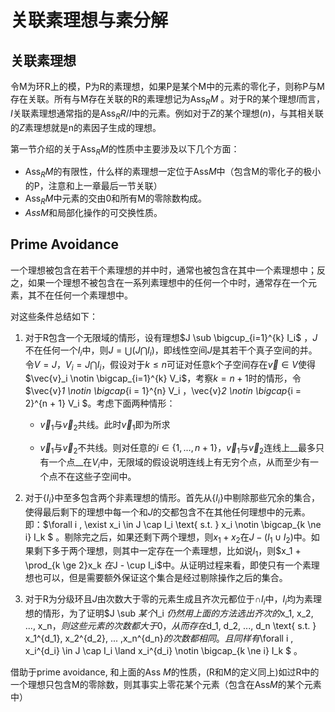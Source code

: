 # 关联素理想与素分解

## 关联素理想

令M为环R上的模，P为R的素理想，如果P是某个M中的元素的零化子，则称P与M存在关联。所有与M存在关联的R的素理想记为$\text{Ass}_R M$ 。对于R的某个理想$I$而言，$I$关联素理想通常指的是$\text{Ass}_R R/I$中的元素。例如对于$Z$的某个理想$(n)$，与其相关联的$Z$素理想就是n的素因子生成的理想。

第一节介绍的关于$\text{Ass}_R M$的性质中主要涉及以下几个方面：

+ $\text{Ass}_R M$的有限性，什么样的素理想一定位于$\text{Ass} M$中（包含M的零化子的极小的P，注意和上一章最后一节关联）
+ $\text{Ass}_R M$中元素的交由0和所有M的零除数构成。
+ $Ass M$和局部化操作的可交换性质。



## Prime Avoidance

一个理想被包含在若干个素理想的并中时，通常也被包含在其中一个素理想中；反之，如果一个理想不被包含在一系列素理想中的任何一个中时，通常存在一个元素，其不在任何一个素理想中。

对这些条件总结如下：

1. 对于R包含一个无限域的情形，设有理想$J \sub \bigcup_{i=1}^{k} I_i$ ，$J$不在任何一个$I_i$中，则$J = \bigcup (J \bigcap I_i  )$，即线性空间$J$是其若干个真子空间的并。令$V = J$，$V_i = J \bigcap I_i$，假设对于$k \le n$可证对任意k个子空间存在$\vec{v} \in V$使得$\vec{v}_i \notin \bigcap_{i=1}^{k} V_i$，考察$k = n + 1$时的情形，令$\vec{v}_1 \notin \bigcap_{i = 1}^{n} V_i $，$\vec{v}_2 \notin \bigcap_{i = 2}^{n + 1} V_i $。考虑下面两种情形：

   + $\vec{v}_1$与$\vec{v}_2$共线。此时$\vec{v}_1$即为所求

   + $\vec{v}_1$与$\vec{v}_2$不共线。则对任意的$i \in \{1, ... ,n +1\}$，$\vec{v}_1$与$\vec{v}_2$连线上__最多只有一个点__在$V_i$中，无限域的假设说明连线上有无穷个点，从而至少有一个点不在这些子空间中。

2. 对于$\{I_i\}$中至多包含两个非素理想的情形。首先从$\{I_i\}$中剔除那些冗余的集合，使得最后剩下的理想中每一个和$J$的交都包含不在其他任何理想中的元素。即：$\forall i , \exist x_i \in J \cap I_i \text{ s.t. } x_i \notin \bigcap_{k \ne i} I_k $ 。剔除完之后，如果还剩下两个理想，则$x_1 + x_2$在$J - (I_1 \cup I_2)$中。如果剩下多于两个理想，则其中一定存在一个素理想，比如说$I_1$，则$x_1 + \prod_{k \ge 2}x_k $在$J - \cup I_i$中。从证明过程来看，即使只有一个素理想也可以，但是需要额外保证这个集合是经过剔除操作之后的集合。

3. 对于R为分级环且$J$由次数大于零的元素生成且齐次元都位于$\cap I_i$中，$I_i$均为素理想的情形，为了证明$J \sub $某个$I_i $仍然用上面的方法选出齐次的$x_1, x_2, ..., x_n$，则这些元素的次数都大于0，从而存在$d_1, d_2, ..., d_n \text{ s.t. } x_1^{d_1}, x_2^{d_2}, ... ,x_n^{d_n}$的次数都相同。且同样有$\forall i ,  x_i^{d_i} \in J \cap I_i \land x_i^{d_i} \notin \bigcap_{k \ne i} I_k $ 。

借助于prime avoidance, 和上面的$\text{Ass }M$的性质，(R和M的定义同上)如过R中的一个理想只包含M的零除数，则其事实上零花某个元素（包含在$\text{Ass} M$的某个元素中）

